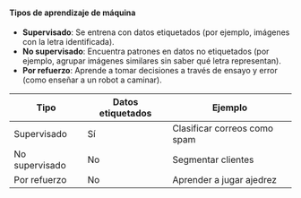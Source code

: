 #### Tipos de aprendizaje de máquina
- **Supervisado**: Se entrena con datos etiquetados (por ejemplo, imágenes con la letra identificada).
- **No supervisado**: Encuentra patrones en datos no etiquetados (por ejemplo, agrupar imágenes similares sin saber qué letra representan).
- **Por refuerzo**: Aprende a tomar decisiones a través de ensayo y error (como enseñar a un robot a caminar).

| Tipo              | Datos etiquetados | Ejemplo                       |
|-------------------|-------------------|-------------------------------|
| Supervisado       | Sí                | Clasificar correos como spam  |
| No supervisado    | No                | Segmentar clientes            |
| Por refuerzo      | No                | Aprender a jugar ajedrez      |



